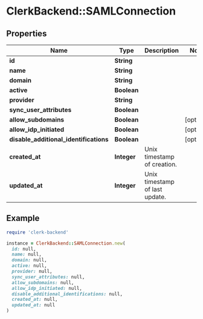# ClerkBackend::SAMLConnection

## Properties

| Name | Type | Description | Notes |
| ---- | ---- | ----------- | ----- |
| **id** | **String** |  |  |
| **name** | **String** |  |  |
| **domain** | **String** |  |  |
| **active** | **Boolean** |  |  |
| **provider** | **String** |  |  |
| **sync_user_attributes** | **Boolean** |  |  |
| **allow_subdomains** | **Boolean** |  | [optional] |
| **allow_idp_initiated** | **Boolean** |  | [optional] |
| **disable_additional_identifications** | **Boolean** |  | [optional] |
| **created_at** | **Integer** | Unix timestamp of creation.  |  |
| **updated_at** | **Integer** | Unix timestamp of last update.  |  |

## Example

```ruby
require 'clerk-backend'

instance = ClerkBackend::SAMLConnection.new(
  id: null,
  name: null,
  domain: null,
  active: null,
  provider: null,
  sync_user_attributes: null,
  allow_subdomains: null,
  allow_idp_initiated: null,
  disable_additional_identifications: null,
  created_at: null,
  updated_at: null
)
```

